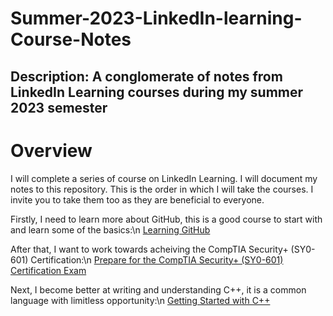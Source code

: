 # Summer-2023-LinkedIn-learning-Course-Notes
## Description: A conglomerate of notes from LinkedIn Learning courses during my summer 2023 semester

# Overview
I will complete a series of course on LinkedIn Learning. I will document my notes to this repository. This is the order in which I will take the courses. I invite you to take them too as they are beneficial to everyone.

Firstly, I need to learn more about GitHub, this is a good course to start with and learn some of the basics:\n 
[Learning GitHub](https://www.linkedin.com/learning/learning-github-18719601/getting-started-with-github?autoplay=false&u=2133849)

After that, I want to work towards acheiving the CompTIA Security+ (SY0-601) Certification:\n
[Prepare for the CompTIA Security+ (SY0-601) Certification Exam](https://www.linkedin.com/learning/paths/prepare-for-the-comptia-security-plus-sy0-601-certification-exam?u=2133849)

Next, I become better at writing and understanding C++, it is a common language with limitless opportunity:\n 
[Getting Started with C++](https://www.linkedin.com/learning/paths/getting-started-with-c-plus-plus?u=2133849)

